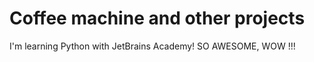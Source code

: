 # Coffee machine and other projects
I'm learning Python with JetBrains Academy! SO AWESOME, WOW !!!
